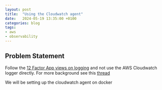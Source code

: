 ```yaml
---
layout: post
title:  "Using the Cloudwatch agent"
date:   2024-05-19 13:35:00 +0100
categories: blog
tags:
- aws
- observability
---
```



## Problem Statement

Follow the [12 Factor App views on logging](https://12factor.net/logs) and not use the AWS Cloudwatch logger directly. For more background see this [thread]()

We will be setting up the cloudwatch agent on docker

